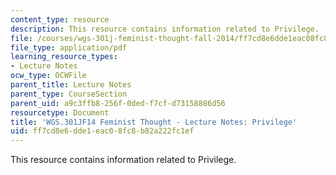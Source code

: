 ```yaml
---
content_type: resource
description: This resource contains information related to Privilege.
file: /courses/wgs-301j-feminist-thought-fall-2014/ff7cd8e6dde1eac08fc8b82a222fc1ef_MITWGS_301JF14_Sess3.pdf
file_type: application/pdf
learning_resource_types:
- Lecture Notes
ocw_type: OCWFile
parent_title: Lecture Notes
parent_type: CourseSection
parent_uid: a9c3ffb8-256f-0ded-f7cf-d73158886d56
resourcetype: Document
title: 'WGS.301JF14 Feminist Thought - Lecture Notes: Privilege'
uid: ff7cd8e6-dde1-eac0-8fc8-b82a222fc1ef
---
```

This resource contains information related to Privilege.

